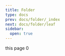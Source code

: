 ```yaml
---
title: Folder
type: docs
prev: docs/folder/_index
next: docs/folder/leaf
sidebar:
  open: true
---
```


this page 0